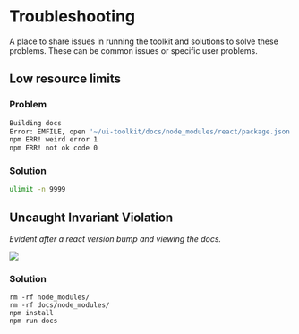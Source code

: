 # Troubleshooting
A place to share issues in running the toolkit and solutions to solve these problems. These can be common issues or specific user problems.

## Low resource limits

### Problem

```bash
Building docs
Error: EMFILE, open '~/ui-toolkit/docs/node_modules/react/package.json'
npm ERR! weird error 1
npm ERR! not ok code 0
```

### Solution
```bash
ulimit -n 9999
```

## Uncaught Invariant Violation
*Evident after a react version bump and viewing the docs.*

![](https://cldup.com/0hu7pFNnh--3000x3000.png)

### Solution
```
rm -rf node_modules/
rm -rf docs/node_modules/
npm install
npm run docs
```
